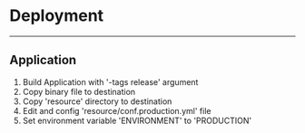 Deployment
==========

--------------------------------------------------------------------------------

## Application

1. Build Application with '-tags release' argument
2. Copy binary file to destination
3. Copy 'resource' directory to destination
4. Edit and config 'resource/conf.production.yml' file
5. Set environment variable 'ENVIRONMENT' to 'PRODUCTION'
